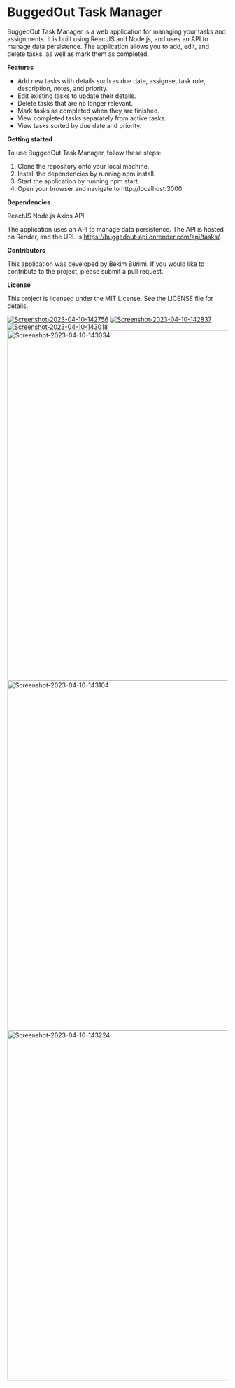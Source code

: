 # **BuggedOut Task Manager**

BuggedOut Task Manager is a web application for managing your tasks and assignments. It is built using ReactJS and Node.js, and uses an API to manage data persistence. The application allows you to add, edit, and delete tasks, as well as mark them as completed.

**Features**

* Add new tasks with details such as due date, assignee, task role, description, notes, and priority.
* Edit existing tasks to update their details.
* Delete tasks that are no longer relevant.
* Mark tasks as completed when they are finished.
* View completed tasks separately from active tasks.
* View tasks sorted by due date and priority.

**Getting started**

To use BuggedOut Task Manager, follow these steps:

1. Clone the repository onto your local machine.
2. Install the dependencies by running npm install.
3. Start the application by running npm start.
4. Open your browser and navigate to http://localhost:3000.

**Dependencies**

ReactJS
Node.js
Axios
API

The application uses an API to manage data persistence. The API is hosted on Render, and the URL is https://buggedout-api.onrender.com/api/tasks/.

**Contributors**

This application was developed by Bekim Burimi. If you would like to contribute to the project, please submit a pull request.

**License**

This project is licensed under the MIT License. See the LICENSE file for details.

<a href="https://ibb.co/T45RFLh"><img src="https://i.ibb.co/8rV2Sc8/Screenshot-2023-04-10-142756.png" alt="Screenshot-2023-04-10-142756"></a>
<a href="https://ibb.co/y4Q0k0T"><img src="https://i.ibb.co/9Zrn4nX/Screenshot-2023-04-10-142837.png" alt="Screenshot-2023-04-10-142837"></a>
<a href="https://ibb.co/cQ7Db7w"><img src="https://i.ibb.co/qpPk0PC/Screenshot-2023-04-10-143018.png" alt="Screenshot-2023-04-10-143018"></a>
<a href="https://ibb.co/TmVdxDF"><img src="https://i.ibb.co/cDGVSK7/Screenshot-2023-04-10-143034.png" alt="Screenshot-2023-04-10-143034" width="800" height="800"></a>
<a href="https://ibb.co/Fnj1jh7"><img src="https://i.ibb.co/V3PGPLB/Screenshot-2023-04-10-143104.png" alt="Screenshot-2023-04-10-143104" width="800" height="800"></a>
<a href="https://ibb.co/9g5dkpF"><img src="https://i.ibb.co/DW2jH1x/Screenshot-2023-04-10-143224.png" alt="Screenshot-2023-04-10-143224" width="800" height="800"></a>
